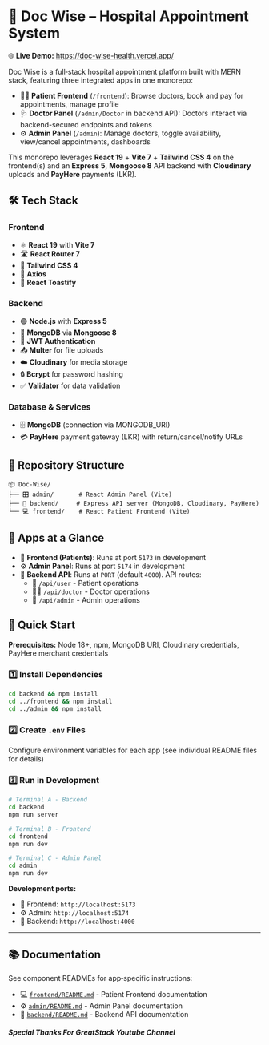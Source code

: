 # 🏥 Doc Wise – Hospital Appointment System

🌐 **Live Demo:** https://doc-wise-health.vercel.app/

Doc Wise is a full‑stack hospital appointment platform built with MERN stack, featuring three integrated apps in one monorepo:

- 👨‍⚕️ **Patient Frontend** (`/frontend`): Browse doctors, book and pay for appointments, manage profile
- 🩺 **Doctor Panel** (`/admin/Doctor` in backend API): Doctors interact via backend-secured endpoints and tokens
- ⚙️ **Admin Panel** (`/admin`): Manage doctors, toggle availability, view/cancel appointments, dashboards

This monorepo leverages **React 19** + **Vite 7** + **Tailwind CSS 4** on the frontend(s) and an **Express 5**, **Mongoose 8** API backend with **Cloudinary** uploads and **PayHere** payments (LKR).

## 🛠️ Tech Stack

### Frontend
- ⚛️ **React 19** with **Vite 7**
- 🛣️ **React Router 7**
- 🎨 **Tailwind CSS 4**
- 📡 **Axios**
- 🔔 **React Toastify**

### Backend
- 🟢 **Node.js** with **Express 5**
- 🍃 **MongoDB** via **Mongoose 8**
- 🔐 **JWT Authentication**
- 📤 **Multer** for file uploads
- ☁️ **Cloudinary** for media storage
- 🔒 **Bcrypt** for password hashing
- ✅ **Validator** for data validation

### Database & Services
- 🗄️ **MongoDB** (connection via MONGODB_URI)
- 💳 **PayHere** payment gateway (LKR) with return/cancel/notify URLs

## 📁 Repository Structure

```
📦 Doc-Wise/
├── 🎛️ admin/       # React Admin Panel (Vite)
├── 🔧 backend/     # Express API server (MongoDB, Cloudinary, PayHere)
└── 💻 frontend/    # React Patient Frontend (Vite)
```

## 🎯 Apps at a Glance

- 🏥 **Frontend (Patients)**: Runs at port `5173` in development
- ⚙️ **Admin Panel**: Runs at port `5174` in development
- 🔧 **Backend API**: Runs at `PORT` (default `4000`). API routes:
  - 👤 `/api/user` - Patient operations
  - 👨‍⚕️ `/api/doctor` - Doctor operations
  - 🔐 `/api/admin` - Admin operations


## 🚀 Quick Start

**Prerequisites:** Node 18+, npm, MongoDB URI, Cloudinary credentials, PayHere merchant credentials

### 1️⃣ Install Dependencies

```bash
cd backend && npm install
cd ../frontend && npm install
cd ../admin && npm install
```

### 2️⃣ Create `.env` Files

Configure environment variables for each app (see individual README files for details)

### 3️⃣ Run in Development

```bash
# Terminal A - Backend
cd backend
npm run server

# Terminal B - Frontend
cd frontend
npm run dev

# Terminal C - Admin Panel
cd admin
npm run dev
```

**Development ports:**
- 🏥 Frontend: `http://localhost:5173`
- ⚙️ Admin: `http://localhost:5174`
- 🔧 Backend: `http://localhost:4000`


---

## 📚 Documentation

See component READMEs for app‑specific instructions:
- 💻 [`frontend/README.md`](./frontend/README.md) - Patient Frontend documentation
- ⚙️ [`admin/README.md`](./admin/README.md) - Admin Panel documentation
- 🔧 [`backend/README.md`](./backend/README.md) - Backend API documentation

##### Special Thanks For GreatStack Youtube Channel
